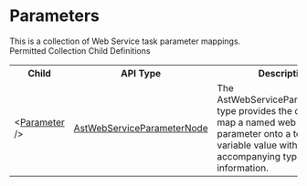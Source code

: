 # Parameters

<div class="LanguageSummary"><div class ="SummaryItem">This is a collection of Web Service task parameter mappings.</div></div><div class="SchemaBindingGroup"><div class="SchemaBindingGroupHeader">Permitted Collection Child Definitions</div><table id="SchemaBindingList" class="SchemaBindingList"><tbody><tr><th class="SchemaBindingNameColumnHeader">Child</th><th class="SchemaBindingTypeColumnHeader">API Type</th><th class="SchemaBindingSummaryColumnHeader">Description</th></tr><tr class="cd0"><td class="SchemaBindingName"><span class="punc">&lt;</span><a href=Varigence.Languages.Biml.Task.AstWebServiceParameterNode.html">Parameter</a><span class="punc"> /&gt;</span></td><td class="SchemaBindingType"><a href="../api-reference/Varigence.Languages.Biml.Task.AstWebServiceParameterNode.html">AstWebServiceParameterNode</a></td><td class="SchemaBindingSummary">The AstWebServiceParameterNode type provides the capability to map a named web service parameter onto a text or variable value with accompanying type information.</td></tr></tbody></table></div>
